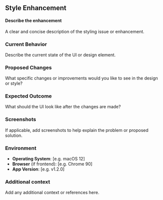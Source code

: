 ## Style Enhancement

#### Describe the enhancement
A clear and concise description of the styling issue or enhancement.

### Current Behavior
Describe the current state of the UI or design element.

### Proposed Changes
What specific changes or improvements would you like to see in the design or style?

### Expected Outcome
What should the UI look like after the changes are made?

### Screenshots
If applicable, add screenshots to help explain the problem or proposed solution.

### Environment
- **Operating System**: [e.g. macOS 12]
- **Browser** (if frontend): [e.g. Chrome 90]
- **App Version**: [e.g. v1.2.0]

### Additional context
Add any additional context or references here.
